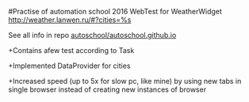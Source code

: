 #Practise of automation school 2016
WebTest for WeatherWidget http://weather.lanwen.ru/#?cities=%s

See all info in repo [autoschool/autoschool.github.io](https://github.com/autoschool/autoschool.github.io)

+Contains afew test according to Task

+Implemented DataProvider for cities

+Increased speed (up to 5x for slow pc, like mine) by using new tabs in single browser instead of creating new instances of browser

